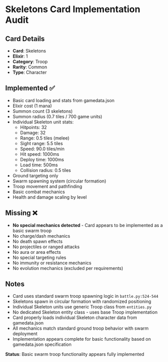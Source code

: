 # Skeletons Card Implementation Audit

## Card Details
- **Card**: Skeletons
- **Elixir**: 1
- **Category**: Troop
- **Rarity**: Common
- **Type**: Character

## Implemented ✅
- Basic card loading and stats from gamedata.json
- Elixir cost (1 mana)
- Summon count (3 skeletons)
- Summon radius (0.7 tiles / 700 game units)
- Individual Skeleton unit stats:
  - Hitpoints: 32
  - Damage: 32
  - Range: 0.5 tiles (melee)
  - Sight range: 5.5 tiles
  - Speed: 90.0 tiles/min
  - Hit speed: 1000ms
  - Deploy time: 1000ms
  - Load time: 500ms
  - Collision radius: 0.5 tiles
- Ground targeting only
- Swarm spawning system (circular formation)
- Troop movement and pathfinding
- Basic combat mechanics
- Health and damage scaling by level

## Missing ❌
- **No special mechanics detected** - Card appears to be implemented as a basic swarm troop
- No charge/dash mechanics
- No death spawn effects
- No projectiles or ranged attacks
- No aura or area effects
- No special targeting rules
- No immunity or resistance mechanics
- No evolution mechanics (excluded per requirements)

## Notes
- Card uses standard swarm troop spawning logic in `battle.py:524-544`
- Skeletons spawn in circular formation with randomized positioning
- Individual Skeleton units use generic Troop class from `entities.py`
- No dedicated Skeleton entity class - uses base Troop implementation
- Card properly loads individual Skeleton character data from gamedata.json
- All mechanics match standard ground troop behavior with swarm deployment
- Implementation appears complete for basic functionality based on gamedata.json specification

**Status**: Basic swarm troop functionality appears fully implemented